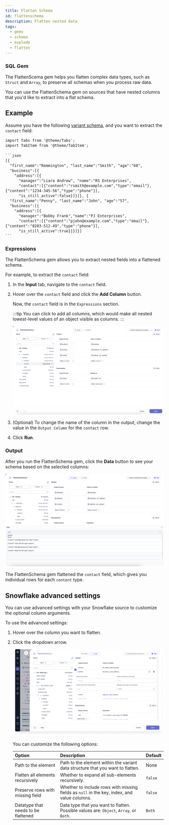 ```yaml
---
title: Flatten Schema
id: flattenschema
description: Flatten nested data
tags:
  - gems
  - schema
  - explode
  - flatten
---
```


<h3><span class="badge">SQL Gem</span></h3>

The FlattenScema gem helps you flatten complex data types, such as `Struct` and `Array`, to preserve all schemas when you process raw data.

You can use the FlattenSchema gem on sources that have nested columns that you'd like to extract into a flat schema.

## Example

Assume you have the following [variant schema](docs/SQL/visual-expression-builder/variant-schema.md), and you want to extract the `contact` field:

````mdx-code-block
import Tabs from '@theme/Tabs';
import TabItem from '@theme/TabItem';

```json
[{
  "first_name":"Remmington", "last_name":"Smith", "age":"68",
  "business":[{
    "address":[{
      "manager":"Liara Andrew", "name":"RS Enterprises",
      "contact":[{"content":"rsmith@example.com","type":"email"},{"content":"1234-345-56","type":"phone"}],
      "is_still_active":false}]}]}, {
  "first_name":"Penny", "last_name":"John", "age":"57",
  "business":[{
    "address":[{
      "manager":"Bobby Frank","name":"PJ Enterprises",
      "contact":[{"content":"pjohn@example.com","type":"email"},{"content":"8203-512-49","type":"phone"}],
      "is_still_active":true}]}]}]
```
````

### Expressions

The FlattenSchema gem allows you to extract nested fields into a flattened schema.

For example, to extract the `contact` field:

1. In the **Input** tab, navigate to the `contact` field.
1. Hover over the `contact` field and click the **Add Column** button.

   Now, the `contact` field is in the `Expressions` section.

   :::tip
   You can click to add all columns, which would make all nested lowest-level values of an object visible as columns.
   :::

   ![Adding expressions](./img/flatten_add_exp.png)

1. (Optional) To change the name of the column in the output, change the value in the `Output Column` for the `contact` row.

1. Click **Run**.

### Output

After you run the FlattenSchema gem, click the **Data** button to see your schema based on the selected columns:

![Output interim](./img/flatten_output_interim.png)

The FlattenSchema gem flattened the `contact` field, which gives you individual rows for each `content` type.

## Snowflake advanced settings

You can use advanced settings with your Snowflake source to customize the optional column arguments.

To use the advanced settings:

1. Hover over the column you want to flatten.
1. Click the dropdown arrow.

   ![Advanced settings](./img/flatten_advanced_settings.png)

   You can customize the following options:

   | Option                              | Description                                                                                 | Default |
   | ----------------------------------- | ------------------------------------------------------------------------------------------- | ------- |
   | Path to the element                 | Path to the element within the variant data structure that you want to flatten.             | None    |
   | Flatten all elements recursively    | Whether to expand all sub-elements recursively.                                             | `false` |
   | Preserve rows with missing field    | Whether to include rows with missing fields as `null` in the key, index, and value columns. | `false` |
   | Datatype that needs to be flattened | Data type that you want to flatten. Possible values are: `Object`, `Array`, or `Both`.      | `Both`  |

